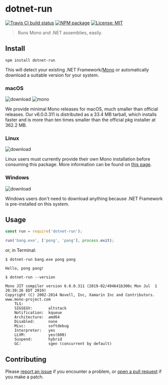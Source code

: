 # dotnet-run

[![Travis CI build status](https://img.shields.io/travis/mortend/dotnet-run/master.svg?style=flat-square)](https://travis-ci.org/mortend/dotnet-run)
[![NPM package](https://img.shields.io/npm/v/dotnet-run.svg?style=flat-square)](https://www.npmjs.com/package/dotnet-run)
[![License: MIT](https://img.shields.io/github/license/mortend/dotnet-run.svg?style=flat-square)](LICENSE)

> Runs Mono and .NET assemblies, easily.

## Install

```
npm install dotnet-run
```

This will detect your existing .NET Framework/[Mono](https://www.mono-project.com/) or automatically download a suitable version for your system.

### macOS

![download](https://img.shields.io/badge/download-automatic-brightgreen?style=flat-square)
![mono](https://img.shields.io/badge/mono-v6.0.0.311-blue?style=flat-square)

We provide minimal Mono releases for macOS, much smaller than official releases. Our v6.0.0.311 is distributed as a 33.4 MB tarball, which installs faster and is more than ten times smaller than the official pkg installer at 362.2 MB.

### Linux

![download](https://img.shields.io/badge/download-manual-orange?style=flat-square)

Linux users must currently provide their own Mono installation before consuming this package. More information can be found on [this page](https://www.mono-project.com/download/).

### Windows

![download](https://img.shields.io/badge/download-pre--installed-brightgreen?style=flat-square)

Windows users don't need to download anything because .NET Framework is pre-installed on this system.

## Usage

```js
const run = require('dotnet-run');

run('bang.exe', ['pong', 'pang'], process.exit);
```

or, in Terminal:

```
$ dotnet-run bang.exe pong pang

Hello, pong pang!
```

```
$ dotnet-run --version

Mono JIT compiler version 6.0.0.311 (2019-02/494641b300c Mon Jul  1 20:30:26 EDT 2019)
Copyright (C) 2002-2014 Novell, Inc, Xamarin Inc and Contributors. www.mono-project.com
	TLS:           
	SIGSEGV:       altstack
	Notification:  kqueue
	Architecture:  amd64
	Disabled:      none
	Misc:          softdebug 
	Interpreter:   yes
	LLVM:          yes(600)
	Suspend:       hybrid
	GC:            sgen (concurrent by default)
```

## Contributing

Please [report an issue](https://github.com/mortend/dotnet-run/issues) if you encounter a problem, or [open a pull request](https://github.com/mortend/dotnet-run/pulls) if you make a patch.
